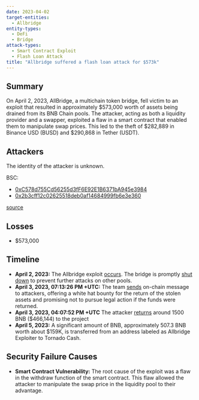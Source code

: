 ```yaml
---
date: 2023-04-02
target-entities:
  - Allbridge
entity-types:
  - DeFi
  - Bridge
attack-types:
  - Smart Contract Exploit
  - Flash Loan Attack
title: "Allbridge suffered a flash loan attack for $573k"
---
```


## Summary

On April 2, 2023, AllBridge, a multichain token bridge, fell victim to an exploit that resulted in approximately $573,000 worth of assets being drained from its BNB Chain pools. The attacker, acting as both a liquidity provider and a swapper, exploited a flaw in a smart contract that enabled them to manipulate swap prices. This led to the theft of $282,889 in Binance USD (BUSD) and $290,868 in Tether (USDT).

## Attackers

The identity of the attacker is unknown.

BSC:

- [0xC578d755Cd56255d3fF6E92E1B6371bA945e3984](https://bscscan.com/address/0xc578d755cd56255d3ff6e92e1b6371ba945e3984)
- [0x2b3cff12c02625518deb0af14684999fb6e3e360](https://bscscan.com/address/0x2b3cff12c02625518deb0af14684999fb6e3e360)

[source](https://medium.com/coinmonks/decoding-allbridge-570k-flash-loan-exploit-quillaudits-8da8dccd729d)

## Losses

- $573,000

## Timeline

- **April 2, 2023:** The Allbridge exploit [occurs](https://bscscan.com/tx/0x7ff1364c3b3b296b411965339ed956da5d17058f3164425ce800d64f1aef8210). The bridge is promptly [shut down](https://twitter.com/Allbridge_io/status/1642508296157290498) to prevent further attacks on other pools.
- **April 3, 2023, 07:13:26 PM +UTC:** The team [sends](https://bscscan.com/tx/0x1351ba22ca16b4fe076f7a8f73ab6dda052c63ba08a79b28b71badc6a6de3074) on-chain message to attackers, offering a white hat bounty for the return of the stolen assets and promising not to pursue legal action if the funds were returned.
- **April 3, 2023, 04:07:52 PM +UTC** The attacker [returns](https://bscscan.com/tx/0xb0323e5461e4cfc8e4c259f0b343ed17709c64474fd5615659164459dd76c15b) around 1500 BNB ($466,144) to the project
- **April 5, 2023:** A significant amount of BNB, approximately 507.3 BNB worth about $159K, is transferred from an address labeled as Allbridge Exploiter to Tornado Cash.

## Security Failure Causes

- **Smart Contract Vulnerability:** The root cause of the exploit was a flaw in the withdraw function of the smart contract. This flaw allowed the attacker to manipulate the swap price in the liquidity pool to their advantage.
